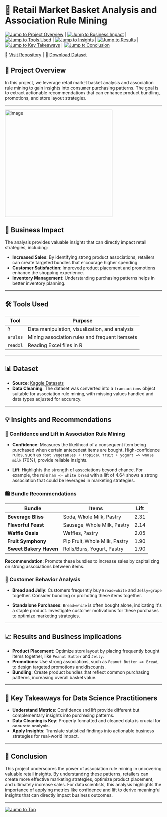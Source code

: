 # 🚀 Retail Market Basket Analysis and Association Rule Mining

[![Jump to Project Overview](#project-overview)](#project-overview) | [![Jump to Business Impact](#business-impact)](#business-impact) | [![Jump to Tools Used](#tools-used)](#tools-used) | [![Jump to Insights](#insights-and-recommendations)](#insights-and-recommendations) | [![Jump to Results](#results-and-business-implications)](#results-and-business-implications) | [![Jump to Key Takeaways](#key-takeaways-for-data-science-practitioners)](#key-takeaways-for-data-science-practitioners) | [![Jump to Conclusion](#conclusion)](#conclusion)

🔗 [Visit Repository](https://github.com/devarchanadev/Retail-Market-Basket-Analysis-and-Association-Rules-Mining) | 🔗 [Download Dataset](https://www.kaggle.com/datasets) 

## 🛒 Project Overview
In this project, we leverage retail market basket analysis and association rule mining to gain insights into consumer purchasing patterns. The goal is to extract actionable recommendations that can enhance product bundling, promotions, and store layout strategies.

---

<img width="345" alt="image" src="https://github.com/user-attachments/assets/052b69ad-432c-4d0b-8fb5-4502a3312cc6">

## 💼 Business Impact
The analysis provides valuable insights that can directly impact retail strategies, including:
- **Increased Sales**: By identifying strong product associations, retailers can create targeted bundles that encourage higher spending.
- **Customer Satisfaction**: Improved product placement and promotions enhance the shopping experience.
- **Inventory Management**: Understanding purchasing patterns helps in better inventory planning.

---

## 🛠️ Tools Used

| **Tool**       | **Purpose**                                      |
|----------------|--------------------------------------------------|
| `R`            | Data manipulation, visualization, and analysis   |
| `arules`       | Mining association rules and frequent itemsets   |
| `readxl`       | Reading Excel files in R                         |

---

## 📊 Dataset

- **Source**: [Kaggle Datasets](https://www.kaggle.com/datasets)
- **Data Cleaning**: The dataset was converted into a `transactions` object suitable for association rule mining, with missing values handled and data types adjusted for accuracy.

---

## 💡 Insights and Recommendations

### 🚀 Confidence and Lift in Association Rule Mining
- **Confidence**: Measures the likelihood of a consequent item being purchased when certain antecedent items are bought. High-confidence rules, such as `root vegetables + tropical fruit + yogurt => whole milk` (70%), provide reliable insights.
  
- **Lift**: Highlights the strength of associations beyond chance. For example, the rule `ham => white bread` with a lift of 4.64 shows a strong association that could be leveraged in marketing strategies.

### 🛍️ Bundle Recommendations

| **Bundle**                   | **Items**                                         | **Lift**  |
|------------------------------|--------------------------------------------------|-----------|
| **Beverage Bliss**           | Soda, Whole Milk, Pastry                         | 2.31      |
| **Flavorful Feast**          | Sausage, Whole Milk, Pastry                      | 2.14      |
| **Waffle Oasis**             | Waffles, Pastry                                  | 2.05      |
| **Fruit Symphony**           | Pip Fruit, Whole Milk, Pastry                    | 1.90      |
| **Sweet Bakery Haven**       | Rolls/Buns, Yogurt, Pastry                       | 1.90      |

**Recommendation**: Promote these bundles to increase sales by capitalizing on strong associations between items.

### 🛒 Customer Behavior Analysis
- **Bread and Jelly**: Customers frequently buy `Bread=white` and `Jelly=grape` together. Consider bundling or promoting these items together.
  
- **Standalone Purchases**: `Bread=white` is often bought alone, indicating it's a staple product. Investigate customer motivations for these purchases to optimize marketing strategies.

---

## 📈 Results and Business Implications

- **Product Placement**: Optimize store layout by placing frequently bought items together, like `Peanut Butter` and `Jelly`.
- **Promotions**: Use strong associations, such as `Peanut Butter => Bread`, to design targeted promotions and discounts.
- **Bundling**: Create product bundles that reflect common purchasing patterns, increasing overall basket value.

---

## 📌 Key Takeaways for Data Science Practitioners
- **Understand Metrics**: Confidence and lift provide different but complementary insights into purchasing patterns.
- **Data Cleaning is Key**: Properly formatted and cleaned data is crucial for accurate analysis.
- **Apply Insights**: Translate statistical findings into actionable business strategies for real-world impact.

---

## 🎯 Conclusion

This project underscores the power of association rule mining in uncovering valuable retail insights. By understanding these patterns, retailers can create more effective marketing strategies, optimize product placement, and ultimately increase sales. For data scientists, this analysis highlights the importance of applying metrics like confidence and lift to derive meaningful insights that can directly impact business outcomes.

---


[![Jump to Top](#retail-market-basket-analysis-and-association-rule-mining)](#retail-market-basket-analysis-and-association-rule-mining)
